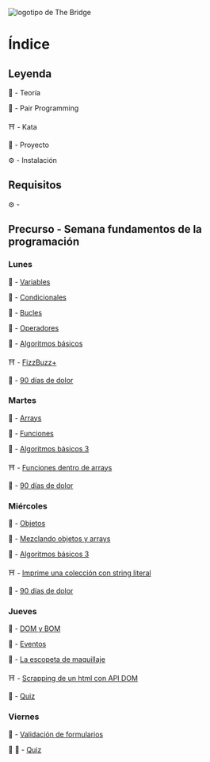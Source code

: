 ![logotipo de The Bridge](https://user-images.githubusercontent.com/27650532/77754601-e8365180-702b-11ea-8bed-5bc14a43f869.png  "logotipo de The Bridge")

# Índice

## Leyenda

:scroll: - Teoría

:cherries: - Pair Programming

:shinto_shrine: - Kata

:european_castle: - Proyecto

:gear: - Instalación

## Requisitos

:gear: - []()

## Precurso - Semana fundamentos de la programación

### Lunes

:scroll: - [Variables]()

:scroll: - [Condicionales]()

:scroll: - [Bucles]()

:scroll: - [Operadores]()

:cherries: - [Algoritmos básicos]()

:shinto_shrine: - [FizzBuzz+]()

:european_castle: - [90 días de dolor]()

###  Martes

:scroll: - [Arrays]()

:scroll: - [Funciones]()

:cherries: - [Algoritmos básicos 3]()

:shinto_shrine: - [Funciones dentro de arrays]()

:european_castle: - [90 días de dolor]()

### Miércoles

:scroll: - [Objetos]()

:scroll: - [Mezclando objetos y arrays]()

:cherries: - [Algoritmos básicos 3]()

:shinto_shrine: - [Imprime una colección con string literal]()

:european_castle: - [90 días de dolor]()

### Jueves

:scroll: - [DOM y BOM]()

:scroll: - [Eventos]()

:cherries: - [La escopeta de maquillaje]()

:shinto_shrine: - [Scrapping de un html con API DOM]()

:european_castle: - [Quiz]()

### Viernes

:scroll: - [Validación de formularios]()

:european_castle: :cherries: - [Quiz]()
